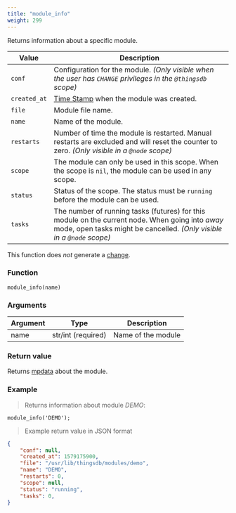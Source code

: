 ```yaml
---
title: "module_info"
weight: 299
---
```


Returns information about a specific module.

Value | Description
------- | -----------
`conf` | Configuration for the module. *(Only visible when the user has `CHANGE` privileges in the `@thingsdb` scope)*
`created_at` | [Time Stamp](https://wikipedia.org/wiki/Unix_time) when the module was created.
`file` | Module file name.
`name` | Name of the module.
`restarts` | Number of time the module is restarted. Manual restarts are excluded and will reset the counter to zero. *(Only visible in a `@node` scope)*
`scope` | The module can only be used in this scope. When the scope is `nil`, the module can be used in any scope.
`status` | Status of the scope. The status must be `running` before the module can be used.
`tasks` | The number of running tasks (futures) for this module on the current node. When going into *away* mode, open tasks might be cancelled. *(Only visible in a `@node` scope)*

This function does *not* generate a [change](../../overview/changes).

### Function

`module_info(name)`

### Arguments

Argument | Type | Description
--------- | ----------- | -----------
name | str/int (required) | Name of the module

### Return value

Returns [mpdata](../../data-types/mpdata) about the module.

### Example

> Returns information about module *DEMO*:

```thingsdb,syntax_only
module_info('DEMO');
```

> Example return value in JSON format

```json
{
    "conf": null,
    "created_at": 1579175900,
    "file": "/usr/lib/thingsdb/modules/demo",
    "name": "DEMO",
    "restarts": 0,
    "scope": null,
    "status": "running",
    "tasks": 0,
}
```
